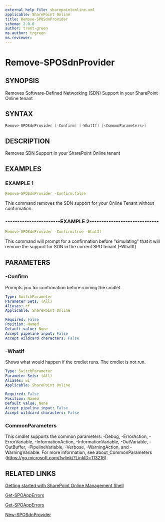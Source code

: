 ```yaml
---
external help file: sharepointonline.xml
applicable: SharePoint Online
title: Remove-SPOSdnProvider
schema: 2.0.0
author: trent-green
ms.author: trgreen
ms.reviewer:
---
```


# Remove-SPOSdnProvider

## SYNOPSIS
Removes Software-Defined Networking (SDN) Support in your SharePoint Online tenant


## SYNTAX

```powershell
Remove-SPOSdnProvider [-Confirm] [-WhatIf] [<CommonParameters>]
```

## DESCRIPTION
Removes SDN Support in your SharePoint Online tenant


## EXAMPLES

### EXAMPLE 1
```yaml
Remove-SPOSdnProvider -Confirm:false
```

This command removes the SDN support for your Online Tenant without confirmation.

### -----------------------EXAMPLE 2-----------------------------
```yaml
Remove-SPOSdnProvider -Confirm:true -WhatIf
```

This command will prompt for a confirmation before "simulating" that it will remove the support for SDN in the current SPO tenant (-WhatIf)




## PARAMETERS

### -Confirm
Prompts you for confirmation before running the cmdlet.

```yaml
Type: SwitchParameter
Parameter Sets: (All)
Aliases: cf
Applicable: SharePoint Online

Required: False
Position: Named
Default value: None
Accept pipeline input: False
Accept wildcard characters: False
```

### -WhatIf
Shows what would happen if the cmdlet runs.
The cmdlet is not run.

```yaml
Type: SwitchParameter
Parameter Sets: (All)
Aliases: wi
Applicable: SharePoint Online

Required: False
Position: Named
Default value: None
Accept pipeline input: False
Accept wildcard characters: False
```

### CommonParameters
This cmdlet supports the common parameters: -Debug, -ErrorAction, -ErrorVariable, -InformationAction, -InformationVariable, -OutVariable, -OutBuffer, -PipelineVariable, -Verbose, -WarningAction, and -WarningVariable. For more information, see about_CommonParameters (https://go.microsoft.com/fwlink/?LinkID=113216).



## RELATED LINKS
[Getting started with SharePoint Online Management Shell](https://docs.microsoft.com/powershell/sharepoint/sharepoint-online/connect-sharepoint-online?view=sharepoint-ps)

[Get-SPOAppErrors](Get-SPOAppErrors.md)

[Get-SPOAppErrors](Get-SPOAppErrors.md)

[New-SPOSdnProvider](New-SPOSdnProvider.md)
